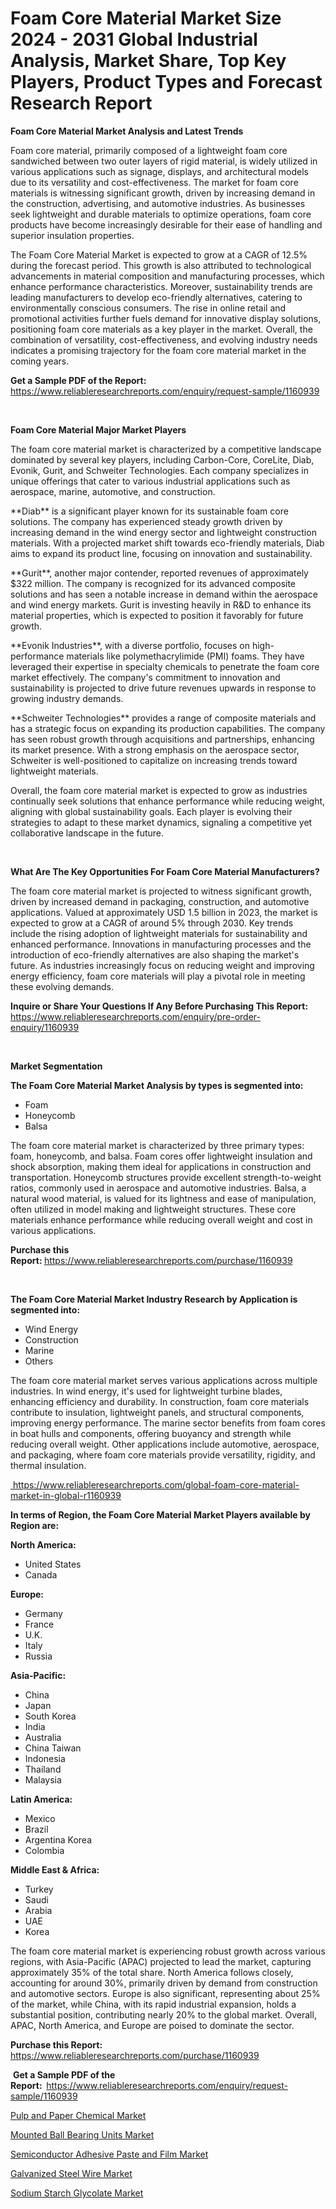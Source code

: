 <p><h1>Foam Core Material Market Size 2024 - 2031 Global Industrial Analysis, Market Share, Top Key Players, Product Types and Forecast Research Report</h1></p><p><strong>Foam Core Material Market Analysis and Latest Trends</strong></p>
<p><p>Foam core material, primarily composed of a lightweight foam core sandwiched between two outer layers of rigid material, is widely utilized in various applications such as signage, displays, and architectural models due to its versatility and cost-effectiveness. The market for foam core materials is witnessing significant growth, driven by increasing demand in the construction, advertising, and automotive industries. As businesses seek lightweight and durable materials to optimize operations, foam core products have become increasingly desirable for their ease of handling and superior insulation properties.</p><p>The Foam Core Material Market is expected to grow at a CAGR of 12.5% during the forecast period. This growth is also attributed to technological advancements in material composition and manufacturing processes, which enhance performance characteristics. Moreover, sustainability trends are leading manufacturers to develop eco-friendly alternatives, catering to environmentally conscious consumers. The rise in online retail and promotional activities further fuels demand for innovative display solutions, positioning foam core materials as a key player in the market. Overall, the combination of versatility, cost-effectiveness, and evolving industry needs indicates a promising trajectory for the foam core material market in the coming years.</p></p>
<p><strong>Get a Sample PDF of the Report:&nbsp;</strong> <a href="https://www.reliableresearchreports.com/enquiry/request-sample/1160939?utm_campaign=10&utm_medium=2&utm_source=Github&utm_content=ia&utm_term=05122024&utm_id=foam-core-material">https://www.reliableresearchreports.com/enquiry/request-sample/1160939</a></p>
<p>&nbsp;</p>
<p><strong>Foam Core Material Major Market Players</strong></p>
<p><p>The foam core material market is characterized by a competitive landscape dominated by several key players, including Carbon-Core, CoreLite, Diab, Evonik, Gurit, and Schweiter Technologies. Each company specializes in unique offerings that cater to various industrial applications such as aerospace, marine, automotive, and construction.</p><p>**Diab** is a significant player known for its sustainable foam core solutions. The company has experienced steady growth driven by increasing demand in the wind energy sector and lightweight construction materials. With a projected market shift towards eco-friendly materials, Diab aims to expand its product line, focusing on innovation and sustainability.</p><p>**Gurit**, another major contender, reported revenues of approximately $322 million. The company is recognized for its advanced composite solutions and has seen a notable increase in demand within the aerospace and wind energy markets. Gurit is investing heavily in R&D to enhance its material properties, which is expected to position it favorably for future growth.</p><p>**Evonik Industries**, with a diverse portfolio, focuses on high-performance materials like polymethacrylimide (PMI) foams. They have leveraged their expertise in specialty chemicals to penetrate the foam core market effectively. The company's commitment to innovation and sustainability is projected to drive future revenues upwards in response to growing industry demands.</p><p>**Schweiter Technologies** provides a range of composite materials and has a strategic focus on expanding its production capabilities. The company has seen robust growth through acquisitions and partnerships, enhancing its market presence. With a strong emphasis on the aerospace sector, Schweiter is well-positioned to capitalize on increasing trends toward lightweight materials.</p><p>Overall, the foam core material market is expected to grow as industries continually seek solutions that enhance performance while reducing weight, aligning with global sustainability goals. Each player is evolving their strategies to adapt to these market dynamics, signaling a competitive yet collaborative landscape in the future.</p></p>
<p>&nbsp;</p>
<p><strong>What Are The Key Opportunities For Foam Core Material Manufacturers?</strong></p>
<p><p>The foam core material market is projected to witness significant growth, driven by increased demand in packaging, construction, and automotive applications. Valued at approximately USD 1.5 billion in 2023, the market is expected to grow at a CAGR of around 5% through 2030. Key trends include the rising adoption of lightweight materials for sustainability and enhanced performance. Innovations in manufacturing processes and the introduction of eco-friendly alternatives are also shaping the market's future. As industries increasingly focus on reducing weight and improving energy efficiency, foam core materials will play a pivotal role in meeting these evolving demands.</p></p>
<p><strong>Inquire or Share Your Questions If Any Before Purchasing This Report:</strong> <a href="https://www.reliableresearchreports.com/enquiry/pre-order-enquiry/1160939?utm_campaign=10&utm_medium=2&utm_source=Github&utm_content=ia&utm_term=05122024&utm_id=foam-core-material">https://www.reliableresearchreports.com/enquiry/pre-order-enquiry/1160939</a></p>
<p>&nbsp;</p>
<p><strong>Market Segmentation</strong></p>
<p><strong>The Foam Core Material Market Analysis by types is segmented into:</strong></p>
<p><ul><li>Foam</li><li>Honeycomb</li><li>Balsa</li></ul></p>
<p><p>The foam core material market is characterized by three primary types: foam, honeycomb, and balsa. Foam cores offer lightweight insulation and shock absorption, making them ideal for applications in construction and transportation. Honeycomb structures provide excellent strength-to-weight ratios, commonly used in aerospace and automotive industries. Balsa, a natural wood material, is valued for its lightness and ease of manipulation, often utilized in model making and lightweight structures. These core materials enhance performance while reducing overall weight and cost in various applications.</p></p>
<p><strong>Purchase this Report:&nbsp;</strong><a href="https://www.reliableresearchreports.com/purchase/1160939?utm_campaign=10&utm_medium=2&utm_source=Github&utm_content=ia&utm_term=05122024&utm_id=foam-core-material">https://www.reliableresearchreports.com/purchase/1160939</a></p>
<p>&nbsp;</p>
<p><strong>The Foam Core Material Market Industry Research by Application is segmented into:</strong></p>
<p><ul><li>Wind Energy</li><li>Construction</li><li>Marine</li><li>Others</li></ul></p>
<p><p>The foam core material market serves various applications across multiple industries. In wind energy, it's used for lightweight turbine blades, enhancing efficiency and durability. In construction, foam core materials contribute to insulation, lightweight panels, and structural components, improving energy performance. The marine sector benefits from foam cores in boat hulls and components, offering buoyancy and strength while reducing overall weight. Other applications include automotive, aerospace, and packaging, where foam core materials provide versatility, rigidity, and thermal insulation.</p></p>
<p><a href="https://www.reliableresearchreports.com/global-foam-core-material-market-in-global-r1160939?utm_campaign=10&utm_medium=2&utm_source=Github&utm_content=ia&utm_term=05122024&utm_id=foam-core-material">&nbsp;https://www.reliableresearchreports.com/global-foam-core-material-market-in-global-r1160939</a></p>
<p><strong>In terms of Region, the Foam Core Material Market Players available by Region are:</strong></p>
<p>
    <p> <strong> North America: </strong>
        <ul>
            <li>United States</li>
            <li>Canada</li>
        </ul>
        </p> 
    <p> <strong> Europe: </strong>
        <ul>
            <li>Germany</li>
            <li>France</li>
            <li>U.K.</li>
            <li>Italy</li>
            <li>Russia</li>
        </ul>
        </p> 
    <p> <strong> Asia-Pacific: </strong>
        <ul>
            <li>China</li>
            <li>Japan</li>
            <li>South Korea</li>
            <li>India</li>
            <li>Australia</li>
            <li>China Taiwan</li>
            <li>Indonesia</li>
            <li>Thailand</li>
            <li>Malaysia</li>
        </ul>
        </p> 
    <p> <strong> Latin America: </strong>
        <ul>
            <li>Mexico</li>
            <li>Brazil</li>
            <li>Argentina Korea</li>
            <li>Colombia</li>
        </ul>
        </p> 
    <p> <strong> Middle East & Africa: </strong>
        <ul>
            <li>Turkey</li>
            <li>Saudi</li>
            <li>Arabia</li>
            <li>UAE</li>
            <li>Korea</li>
        </ul>
    </p>
    </p>
<p><p>The foam core material market is experiencing robust growth across various regions, with Asia-Pacific (APAC) projected to lead the market, capturing approximately 35% of the total share. North America follows closely, accounting for around 30%, primarily driven by demand from construction and automotive sectors. Europe is also significant, representing about 25% of the market, while China, with its rapid industrial expansion, holds a substantial position, contributing nearly 20% to the global market. Overall, APAC, North America, and Europe are poised to dominate the sector.</p></p>
<p><strong>Purchase this Report: </strong><a href="https://www.reliableresearchreports.com/purchase/1160939?utm_campaign=10&utm_medium=2&utm_source=Github&utm_content=ia&utm_term=05122024&utm_id=foam-core-material">https://www.reliableresearchreports.com/purchase/1160939</a></p>
<p>&nbsp;<strong>Get a Sample PDF of the Report:&nbsp;&nbsp;</strong><a href="https://www.reliableresearchreports.com/enquiry/request-sample/1160939?utm_campaign=10&utm_medium=2&utm_source=Github&utm_content=ia&utm_term=05122024&utm_id=foam-core-material">https://www.reliableresearchreports.com/enquiry/request-sample/1160939</a></p>
<p><strong></strong></p>
<p><p><a href="https://github.com/BryceTownsendr/Market-Research-Report-List-7/blob/main/pulp-and-paper-chemical-market.md?utm_campaign=10&utm_medium=2&utm_source=Github&utm_content=ia&utm_term=05122024&utm_id=foam-core-material">Pulp and Paper Chemical Market</a></p><p><a href="https://issuu.com/reportprime-2/docs/mounted-ball-bearing-units-market-size-2030.pptx?utm_campaign=10&utm_medium=2&utm_source=Github&utm_content=ia&utm_term=05122024&utm_id=foam-core-material">Mounted Ball Bearing Units Market</a></p><p><a href="https://github.com/mahnoor2003/Market-Research-Report-List-6/blob/main/semiconductor-adhesive-paste-and-film-market.md?utm_campaign=10&utm_medium=2&utm_source=Github&utm_content=ia&utm_term=05122024&utm_id=foam-core-material">Semiconductor Adhesive Paste and Film Market</a></p><p><a href="https://www.linkedin.com/pulse/galvanized-steel-wire-market-revenue-forecast-based-industry-hz9xe?utm_campaign=10&utm_medium=2&utm_source=Github&utm_content=ia&utm_term=05122024&utm_id=foam-core-material">Galvanized Steel Wire Market</a></p><p><a href="https://www.linkedin.com/pulse/sodium-starch-glycolate-market-report-driving-growth-industry-itsee?utm_campaign=10&utm_medium=2&utm_source=Github&utm_content=ia&utm_term=05122024&utm_id=foam-core-material">Sodium Starch Glycolate Market</a></p></p>